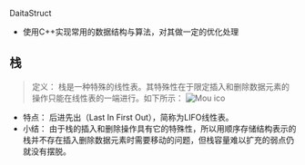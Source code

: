 DaitaStruct                      
                                    
* 使用C++实现常用的数据结构与算法，对其做一定的优化处理
## 栈  
>定义： 栈是一种特殊的线性表。其特殊性在于限定插入和删除数据元素的操作只能在线性表的一端进行。如下所示：
![Mou ico](http://my.csdn.net/uploads/201206/18/1340013975_1616.jpg)
- 特点： 后进先出（Last In First Out），简称为LIFO线性表。
- 小结： 由于栈的插入和删除操作具有它的特殊性，所以用顺序存储结构表示的栈并不存在插入删除数据元素时需要移动的问题，但栈容量难以扩充的弱点仍就没有摆脱。 
